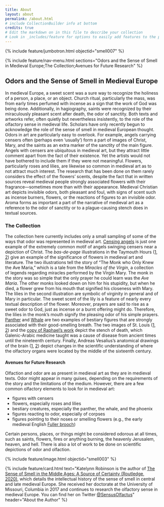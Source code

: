 ```yaml
---
title: About
layout: about
permalink: /about.html
# include CollectionBuilder info at bottom
credits: true
# Edit the markdown on in this file to describe your collection
# Look in _includes/feature for options to easily add features to the page
---
```


{% include feature/jumbotron.html objectid="smell007" %}

{% include feature/nav-menu.html sections="Odors and the Sense of Smell in Medieval Europe;The Collection;Avenues for Future Research" %}

## Odors and the Sense of Smell in Medieval Europe

In medieval Europe, a sweet scent was a sure way to recognize the holiness of a person, a place, or an object. 
Church ritual, particularly the mass, was from early times perfumed with incense as a sign that the work of God was being done. 
Additionally, in hagiography, saints were recognized by their miraculously pleasant scent after death, the odor of sanctity. 
Both texts and artworks refer, often quietly but nevertheless insistently, to the role of the olfactory sense in medieval life. 
Scholars have only recently begun to acknowledge the role of the sense of smell in medieval European thought. 
Odors in art are particularly easy to overlook. 
For example, angels carrying censers often (perhaps even ‘usually’) form a part of images of Christ, Mary, and the saints as an extra marker of the sanctity of the main figure. 
Angels with censers are ubiquitous in medieval art, but they attract little comment apart from the fact of their existence. 
Yet the artists would not have bothered to include them if they were not meaningful. 
Flowers, particularly roses and lilies, are likewise so common in medieval art as to not attract much interest. 
The research that has been done on them rarely considers the effect of the flowers’ scents, despite the fact that in written sources reveal medieval people strongly associated flowers with their fragrance—sometimes more than with their appearance. 
Medieval Christian art depicts invisible odors, both pleasant and foul, with signs of scent such as incense burners, flowers, or the reactions of figures to an invisible odor. 
Aroma forms as important a part of the narrative of medieval art as a reference to the odor of sanctity or to a plague-causing stench does in textual sources.

### The Collection

The collection here currently includes only a small sampling of some of the ways that odor was represented in medieval art. 
[Censing angels](https://sensusolfactus.github.io/medievalsmells/item.html?id=smell001) is just one example of the extremely common motif of angels swinging censers near a depiction of Christ. 
The *bas-de-page* illustrations in the Taymouth Hours ([1](https://sensusolfactus.github.io/medievalsmells/item.html?id=smell002), [2](https://sensusolfactus.github.io/medievalsmells/item.html?id=smell003)) give an example of the significance of flowers in medieval art and literature. 
The two illustrations tell the story of “The Monk who Only Knew the Ave Maria,” which is a tale from the *Miracles of the Virgin*, a collection of legends regarding miracles performed by the Virgin Mary. 
The monk in the story was so simple that the only prayer he could learn was the *Ave Maria*. 
The other monks looked down on him for his stupidity, but when he died, a flower grew from his mouth that signified his closeness with Mary. 
The lilies in the second illustration are symbolic of virginity in general and of Mary in particular. 
The sweet scent of the lily is a feature of nearly every textual description of the flower. 
Moreover, prayers are said to rise as a sweet odor to God, just as incense or a burnt offering might do. 
Therefore, the lilies in the monk’s mouth signify the pleasing odor of his simple prayers. 
[Panther](https://sensusolfactus.github.io/medievalsmells/item.html?id=smell004) and [Whale](https://sensusolfactus.github.io/medievalsmells/item.html?id=smell005) are two examples of bestiary figures that are strongly associated with their good-smelling breath. 
The two images of St. Louis ([1](https://sensusolfactus.github.io/medievalsmells/item.html?id=smell006), [2](https://sensusolfactus.github.io/medievalsmells/item.html?id=smell007)) and the [copy of Raphael’s work](https://sensusolfactus.github.io/medievalsmells/item.html?id=smell008) depict the stench of death, which Galenic-Arabic medicine taught was a cause of disease from ancient times until the nineteenth century. 
Finally, Andreas Vesalius’s anatomical drawings of the brain ([1](https://sensusolfactus.github.io/medievalsmells/item.html?id=smell009), [2](https://sensusolfactus.github.io/medievalsmells/item.html?id=smell010)) depict changes in the scientific understanding of where the olfactory organs were located by the middle of the sixteenth century. 

#### Avenues for Future Research

Olfaction and odor are as present in medieval art as they are in medieval texts. 
Odor might appear in many guises, depending on the requirements of the story and the limitations of the medium.
However, there are a few common olfactory elements to look for in medieval art: 

- figures with censers
- flowers, especially roses and lilies
- bestiary creatures, especially the panther, the whale, and the phoenix
- figures reacting to odor, especially of corpses
- figures pointing to their noses or smelling flowers (e.g., the early medieval English [Fuller brooch](https://www.britishmuseum.org/collection/object/H_1952-0404-1)) 

Certain persons, places, or things might be considered odorous at all times, such as saints, flowers, fires or anything burning, the heavenly Jerusalem, heaven, and hell. 
There is also a lot of work to be done on scientific depictions of odor and olfaction. 

{% include feature/image.html objectid="smell003" %}

{% include feature/card.html text="Katelynn Robinson is the author of [The Sense of Smell in the Middle Ages: A Source of Certainty (Routledge, 2020)](https://www.routledge.com/The-Sense-of-Smell-in-the-Middle-Ages-A-Source-of-Certainty/Robinson/p/book/9780367000684), which details the intellectual history of the sense of smell in central and late medieval Europe. She received her doctorate at the University of Missouri, Columbia in 2017 and continues to research the olfactory sense in medieval Europe. You can find her on Twitter [@SensusOlfactus](https://twitter.com/sensusolfactus)" header="About the Author" %}

